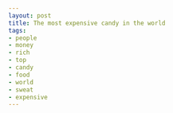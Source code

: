 ```yaml
---
layout: post
title: The most expensive candy in the world
tags:
- people
- money
- rich
- top
- candy
- food
- world
- sweat
- expensive
---
```

